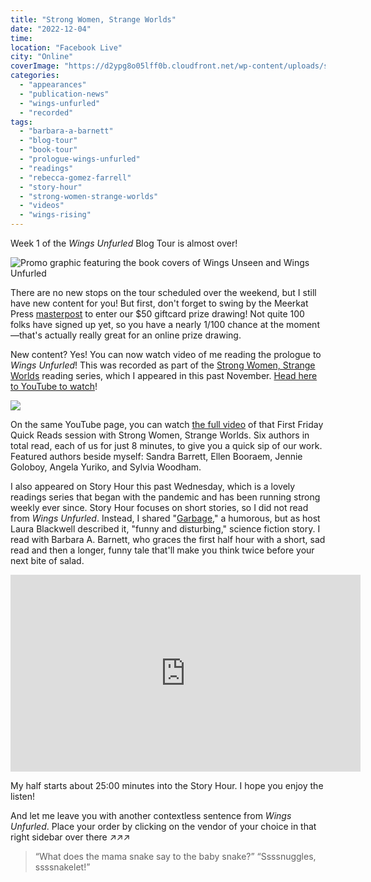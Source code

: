 ```yaml
---
title: "Strong Women, Strange Worlds"
date: "2022-12-04"
time:
location: "Facebook Live"
city: "Online"
coverImage: "https://d2ypg8o05lff0b.cloudfront.net/wp-content/uploads/sites/3/2022/12/10222202/StrongWomenNov4.jpg"
categories:
  - "appearances"
  - "publication-news"
  - "wings-unfurled"
  - "recorded"
tags:
  - "barbara-a-barnett"
  - "blog-tour"
  - "book-tour"
  - "prologue-wings-unfurled"
  - "readings"
  - "rebecca-gomez-farrell"
  - "story-hour"
  - "strong-women-strange-worlds"
  - "videos"
  - "wings-rising"
---
```


Week 1 of the _Wings Unfurled_ Blog Tour is almost over!

![Promo graphic featuring the book covers of Wings Unseen and Wings Unfurled](https://d2ypg8o05lff0b.cloudfront.net/wp-content/uploads/sites/3/2022/12/06042806/wu-blogtour-horizontal-banner.jpg)

There are no new stops on the tour scheduled over the weekend, but I still have new content for you! But first, don't forget to swing by the Meerkat Press [masterpost](https://meerkatpress.com/wings-unfurled-blog-tour-giveaway/) to enter our $50 giftcard prize drawing! Not quite 100 folks have signed up yet, so you have a nearly 1/100 chance at the moment—that's actually really great for an online prize drawing.

New content? Yes! You can now watch video of me reading the prologue to _Wings Unfurled_! This was recorded as part of the [Strong Women, Strange Worlds](https://strongwomenstrangeworlds.weebly.com/) reading series, which I appeared in this past November. [Head here to YouTube to watch](https://youtu.be/oTnwgwFRCZ0)!

![](https://d2ypg8o05lff0b.cloudfront.net/wp-content/uploads/sites/3/2022/12/10222202/StrongWomenNov4.jpg)

On the same YouTube page, you can watch [the full video](https://www.youtube.com/watch?v=TEnyzLf9VWQ) of that First Friday Quick Reads session with Strong Women, Strange Worlds. Six authors in total read, each of us for just 8 minutes, to give you a quick sip of our work. Featured authors beside myself: Sandra Barrett, Ellen Booraem, Jennie Goloboy, Angela Yuriko, and Sylvia Woodham.

I also appeared on Story Hour this past Wednesday, which is a lovely readings series that began with the pandemic and has been running strong weekly ever since. Story Hour focuses on short stories, so I did not read from _Wings Unfurled_. Instead, I shared "[Garbage](/creative-works/garbage/)," a humorous, but as host Laura Blackwell described it, "funny and disturbing," science fiction story. I read with Barbara A. Barnett, who graces the first half hour with a short, sad read and then a longer, funny tale that'll make you think twice before your next bite of salad.

<iframe style="border: none; overflow: hidden;" src="https://www.facebook.com/plugins/video.php?href=https%3A%2F%2Fwww.facebook.com%2F100039975042631%2Fvideos%2F3291551131083873%2F&amp;show_text=0&amp;width=560" width="560" height="315" frameborder="0" scrolling="no" allowfullscreen="allowfullscreen"></iframe>

My half starts about 25:00 minutes into the Story Hour. I hope you enjoy the listen!

And let me leave you with another contextless sentence from _Wings Unfurled_. Place your order by clicking on the vendor of your choice in that right sidebar over there ↗↗↗

> “What does the mama snake say to the baby snake?” “Ssssnuggles, ssssnakelet!”
